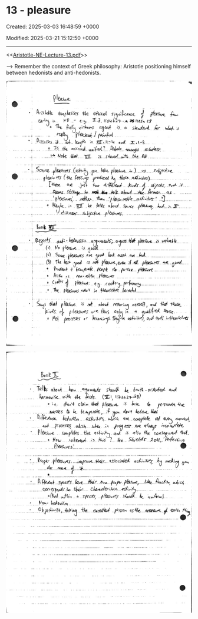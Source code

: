 # 13 - pleasure

Created: 2025-03-03 16:48:59 +0000

Modified: 2025-03-21 15:12:50 +0000

---

<<[Aristotle-NE-Lecture-13.pdf](../../media/Aristotle-NE-Lecture-13.pdf)>>



--> Remember the context of Greek philosophy: Aristotle positioning himself between hedonists and anti-hedonists.



![](../../media/Aristotle-13---pleasure-image1.jpeg)



![](../../media/Aristotle-13---pleasure-image2.jpeg)




